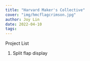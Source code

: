 ```yaml
---
title: "Harvard Maker's Collective"
cover: "img/hmcflagcrimson.jpg"
author: Joy Lin
date: 2022-04-10
tags: 
---
```


Project List

<!----->

1. Split flap display
